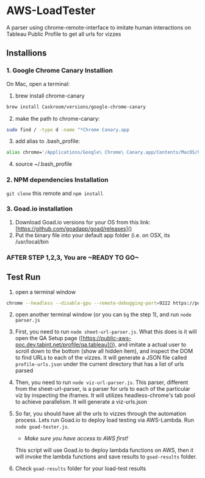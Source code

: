 # AWS-LoadTester
A parser using chrome-remote-interface to imitate human interactions on Tableau Public Profile to get all urls for vizzes

## Installions
### 1. Google Chrome Canary Installion
On Mac, open a terminal:
1. brew install chrome-canary
```bash
brew install Caskroom/versions/google-chrome-canary
```
2. make the path to chrome-canary:
```bash
sudo find / -type d -name "*Chrome Canary.app
```
3. add alias to .bash_profile:
```bash
alias chrome='/Applications/Google\ Chrome\ Canary.app/Contents/MacOS/Google\ Chrome\ Canary'
```
4. source ~/.bash_profile

### 2. NPM dependencies Installation
`git clone` this remote and `npm install`

### 3. Goad.io installation
1. Download Goad.io versions for your OS from this link:
[https://github.com/goadapp/goad/releases]()
2. Put the binary file into your default app folder (i.e. on OSX, its /usr/local/bin

### AFTER STEP 1,2,3, You are ~READY TO GO~

## Test Run
1. open a terminal window
```bash
chrome --headless --disable-gpu --remote-debugging-port=9222 https://public-aws-poc.dev.tabint.net/profile/qa.tableau#
```
2. open another terminal window (or you can `bg` the step 1), and run `node parser.js`
3. First, you need to run `node sheet-url-parser.js`. What this does is it will open the QA Setup page ([https://public-aws-poc.dev.tabint.net/profile/qa.tableau]()), and imitate a actual user to scroll down to the bottom (show all hidden item), and inspect the DOM to find URLs to each of the vizzes. It will generate a JSON file called `profile-urls.json` under the current directory that has a list of urls parsed 
4. Then, you need to run `node viz-url-parser.js`. This parser, different from the sheet-url-parser, is a parser for urls to each of the particular viz by inspecting the iframes. It will utilizes headless-chrome's tab pool to achieve parallelism. It will generate a viz-urls.json
5. So far, you should have all the urls to vizzes through the automation process. Lets run Goad.io to deploy load testing via AWS-Lambda. Run `node goad-tester.js`.
	-  _Make sure you have access to AWS first!_
	
	This script will use Goad.io to deploy lambda functions on AWS, then it will invoke the lambda functions and save results to `goad-results` folder.
	
6. Check `goad-results` folder for your load-test results